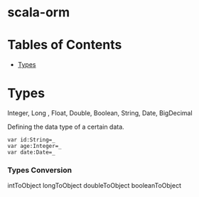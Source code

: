 # scala-orm

# Tables of Contents
* [Types](#types)

# Types
Integer,
Long ,
Float,
Double,
Boolean,
String,
Date,
BigDecimal

Defining the data type of a certain data.

    var id:String=_
    var age:Integer=_
    var date:Date=_

### Types Conversion
intToObject
longToObject
doubleToObject
booleanToObject
